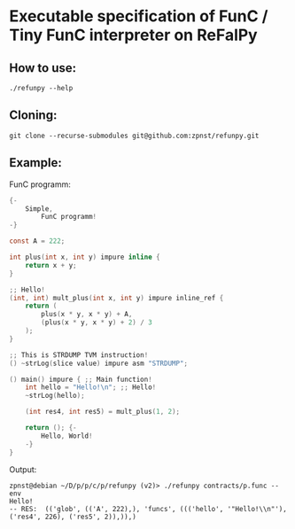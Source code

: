 # Executable specification of FunC / Tiny FunC interpreter on ReFalPy 

## How to use:

```
./refunpy --help
```

## Cloning:

```
git clone --recurse-submodules git@github.com:zpnst/refunpy.git
```

## Example:

FunC programm:

```C
{-
    Simple, 
        FunC programm!
-}

const A = 222;

int plus(int x, int y) impure inline {
    return x + y;
}

;; Hello!
(int, int) mult_plus(int x, int y) impure inline_ref {
    return (
        plus(x * y, x * y) + A, 
        (plus(x * y, x * y) + 2) / 3
    );
}

;; This is STRDUMP TVM instruction!
() ~strLog(slice value) impure asm "STRDUMP";

() main() impure { ;; Main function!
    int hello = "Hello!\n"; ;; Hello!
    ~strLog(hello);

    (int res4, int res5) = mult_plus(1, 2);

    return (); {-
        Hello, World!
    -}
}
```

Output:

```shell
zpnst@debian ~/D/p/p/c/p/refunpy (v2)> ./refunpy contracts/p.func --env
Hello!
-- RES:  (('glob', (('A', 222),), 'funcs', ((('hello', '"Hello!\\n"'), ('res4', 226), ('res5', 2)),)),)
```